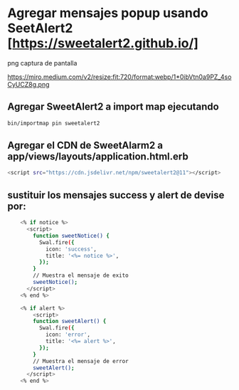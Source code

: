 # Agregar mensajes popup usando SeetAlert2 [https://sweetalert2.github.io/]

png captura de pantalla

https://miro.medium.com/v2/resize:fit:720/format:webp/1*0ibVtn0a9PZ_4soCyUCZ8g.png

## Agregar SweetAlert2 a import map ejecutando

```bash
bin/importmap pin sweetalert2
```

## Agregar el CDN de SweetAlarm2 a app/views/layouts/application.html.erb

```bash
<script src="https://cdn.jsdelivr.net/npm/sweetalert2@11"></script>
```

## sustituir los mensajes success y alert de devise por:

```bash
    <% if notice %>
      <script>
        function sweetNotice() {
          Swal.fire({
            icon: 'success',
            title: '<%= notice %>',
          });
        }
        // Muestra el mensaje de exito
        sweetNotice();
      </script>
    <% end %>

    <% if alert %>
        <script>
        function sweetAlert() {
          Swal.fire({
            icon: 'error',
            title: '<%= alert %>',
          });
        }
        // Muestra el mensaje de error
        sweetAlert();
      </script>
    <% end %>
```
